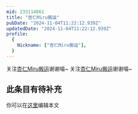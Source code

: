 ```yaml
---
mid: 233114861
title: "杏仁Miru搬运"
pubDate: "2024-11-04T11:22:12.939Z"
updatedDate: "2024-11-04T11:22:12.939Z"
profile:
  {
    Nickname: ["杏仁Miru搬运"],
  }
---
```


关注[杏仁Miru搬运](https://space.bilibili.com/233114861)谢谢喵~ 关注[杏仁Miru搬运](https://space.bilibili.com/233114861)谢谢喵~

## 此条目有待补充
你可以在[这里](https://github.com/Yuhanawa/VTuber.ICU/edit/master/src/content/v/杏仁Miru搬运/index.md)编辑本文
